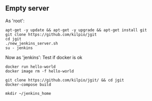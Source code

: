 ## Empty server

As 'root':

```
apt-get -y update && apt-get -y upgrade && apt-get install git
git clone https://github.com/kilpio/jgit
cd jgit
./new_jenkins_server.sh
su - jenkins
```
Now as 'jenkins':
Test if docker is ok
```
docker run hello-world
docker image rm -f hello-world
```

```
git clone https://github.com/kilpio/jgit/ && cd jgit
docker-compose build
```
```
mkdir ~/jenkins_home
```


